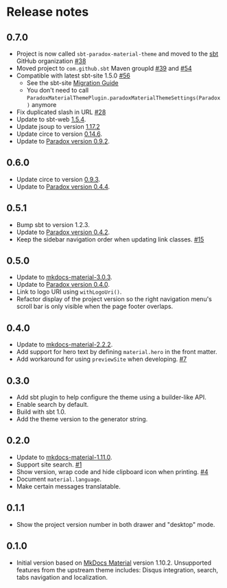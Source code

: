 # Release notes

## 0.7.0

 - Project is now called `sbt-paradox-material-theme` and moved to the [sbt](https://github.com/sbt) GitHub organization [#38](https://github.com/sbt/sbt-paradox-material-theme/pull/38)
 - Moved project to `com.github.sbt` Maven groupId [#39](https://github.com/sbt/sbt-paradox-material-theme/pull/39) and [#54](https://github.com/sbt/sbt-paradox-material-theme/pull/54)
 - Compatible with latest sbt-site 1.5.0 [#56](https://github.com/sbt/sbt-paradox-material-theme/pull/56)
    - See the sbt-site [Migration Guide](https://www.scala-sbt.org/sbt-site/migration-guide.html)
    - You don't need to call `ParadoxMaterialThemePlugin.paradoxMaterialThemeSettings(Paradox)` anymore
 - Fix duplicated slash in URL [#28](https://github.com/sbt/sbt-paradox-material-theme/pull/28)
 - Update to sbt-web [1.5.4](https://github.com/sbt/sbt-web/releases/tag/1.5.4).
 - Update jsoup to version [1.17.2](https://github.com/jhy/jsoup/releases/tag/jsoup-1.17.2)
 - Update circe to version [0.14.6](https://github.com/circe/circe/releases/tag/v0.14.6).
 - Update to [Paradox version 0.9.2].

 [Paradox version 0.9.2]: https://github.com/lightbend/paradox/releases/tag/v0.9.2

## 0.6.0

 - Update circe to version [0.9.3](https://github.com/circe/circe/releases/tag/v0.9.3).
 - Update to [Paradox version 0.4.4].

 [Paradox version 0.4.4]: https://github.com/lightbend/paradox/releases/tag/v0.4.4

## 0.5.1

 - Bump sbt to version 1.2.3.
 - Update to [Paradox version 0.4.2].
 - Keep the sidebar navigation order when updating link classes. [#15]

 [#15]: https://github.com/jonas/paradox-material-theme/issues/15
 [Paradox version 0.4.2]: https://github.com/lightbend/paradox/releases/tag/v0.4.2

## 0.5.0

 - Update to [mkdocs-material-3.0.3].
 - Update to [Paradox version 0.4.0].
 - Link to logo URI using `withLogoUri()`.
 - Refactor display of the project version so the right navigation
   menu's scroll bar is only visible when the page footer overlaps.

 [mkdocs-material-3.0.3]: https://github.com/squidfunk/mkdocs-material/releases/tag/3.0.3
 [Paradox version 0.4.0]: https://github.com/lightbend/paradox/releases/tag/v0.4.0

## 0.4.0

 - Update to [mkdocs-material-2.2.2].
 - Add support for hero text by defining `material.hero` in the front matter.
 - Add workaround for using `previewSite` when developing. [#7]

 [mkdocs-material-2.2.2]: https://github.com/squidfunk/mkdocs-material/releases/tag/2.2.2
 [#7]: https://github.com/jonas/paradox-material-theme/issues/7

## 0.3.0

 - Add sbt plugin to help configure the theme using a builder-like API.
 - Enable search by default.
 - Build with sbt 1.0.
 - Add the theme version to the generator string.

## 0.2.0

 - Update to [mkdocs-material-1.11.0].
 - Support site search. [#1]
 - Show version, wrap code and hide clipboard icon when printing. [#4]
 - Document `material.language`.
 - Make certain messages translatable.

 [mkdocs-material-1.11.0]: https://github.com/squidfunk/mkdocs-material/releases/tag/1.11.0
 [#1]: https://github.com/jonas/paradox-material-theme/issues/1
 [#4]: https://github.com/jonas/paradox-material-theme/issues/4

## 0.1.1

 - Show the project version number in both drawer and "desktop" mode.

## 0.1.0

 - Initial version based on [MkDocs Material] version 1.10.2. Unsupported
   features from the upstream theme includes: Disqus integration, search,
   tabs navigation and localization.

 [MkDocs Material]: https://github.com/squidfunk/mkdocs-material
